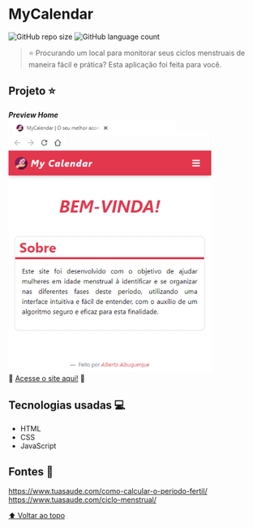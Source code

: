 # MyCalendar

![GitHub repo size](https://img.shields.io/github/repo-size/allbertuu/mycalendar?style=for-the-badge)
![GitHub language count](https://img.shields.io/github/languages/count/allbertuu/mycalendar?style=for-the-badge)
<!--![GitHub forks](https://img.shields.io/github/forks/iuricode/README-template?style=for-the-badge)
![Bitbucket open issues](https://img.shields.io/bitbucket/issues/iuricode/README-template?style=for-the-badge)
![Bitbucket open pull requests](https://img.shields.io/bitbucket/pr-raw/iuricode/README-template?style=for-the-badge)-->

> ⭐ Procurando um local para monitorar seus ciclos menstruais de maneira fácil e prática? Esta aplicação foi feita para você.

## Projeto ⭐
***Preview Home***  
<img src="./screenshot-homepage.png" alt="Screenshot de exemplo - Homepage" style="width: 400px;">  
🚀 [Acesse o site aqui!](https://allbertuu.github.io/MyCalendar/) 🚀  

#####

## Tecnologias usadas 💻
- HTML
- CSS
- JavaScript

## Fontes 💬
https://www.tuasaude.com/como-calcular-o-periodo-fertil/  
https://www.tuasaude.com/ciclo-menstrual/

[⬆ Voltar ao topo](#mycalendar)<br>
